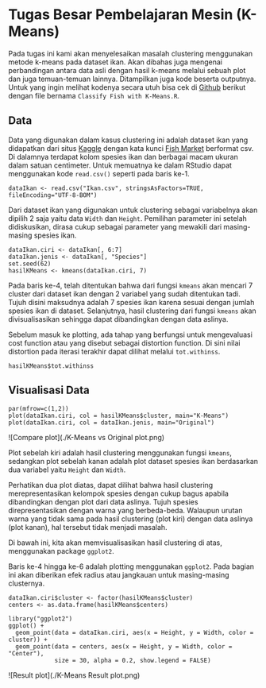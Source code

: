 # Tugas Besar Pembelajaran Mesin (K-Means) 
Pada tugas ini kami akan menyelesaikan masalah clustering menggunakan metode k-means pada dataset ikan. Akan dibahas juga mengenai perbandingan antara data asli dengan hasil k-means melalui sebuah plot dan juga temuan-temuan lainnya. Ditampilkan juga kode beserta outputnya. Untuk yang ingin melihat kodenya secara utuh bisa cek di [Github](https://github.com/AchmadNoer/tubes_K-Means) berikut dengan file bernama `Classify Fish with K-Means.R`.


## Data
Data yang digunakan dalam kasus clustering ini adalah dataset ikan yang didapatkan dari situs [Kaggle](https://www.kaggle.com/datasets) dengan kata kunci [Fish Market](https://www.kaggle.com/aungpyaeap/fish-market) berformat csv.  Di dalamnya terdapat kolom spesies ikan dan berbagai macam ukuran dalam satuan centimeter.
Untuk memuatnya ke dalam RStudio dapat menggunakan kode `read.csv()` seperti pada baris ke-1.

```{r message=FALSE, warning=FALSE, attr.source = ".numberLines"}
dataIkan <- read.csv("Ikan.csv", stringsAsFactors=TRUE, fileEncoding="UTF-8-BOM")
```

Dari dataset ikan yang digunakan untuk clustering sebagai variabelnya akan dipilih 2 saja yaitu data `Width` dan `Height`. Pemilihan parameter ini setelah didiskusikan, dirasa cukup sebagai parameter yang mewakili dari masing-masing spesies ikan.

```{r message=FALSE, warning=FALSE, attr.source = ".numberLines"}
dataIkan.ciri <- dataIkan[, 6:7]
dataIkan.jenis <- dataIkan[, "Species"]
set.seed(62)
hasilKMeans <- kmeans(dataIkan.ciri, 7)
```

Pada baris ke-4, telah ditentukan bahwa dari fungsi `kmeans` akan mencari 7 cluster dari dataset ikan dengan 2 variabel yang sudah ditentukan tadi. Tujuh disini maksudnya adalah 7 spesies ikan karena sesuai dengan jumlah spesies ikan di dataset. Selanjutnya, hasil clustering dari fungsi `kmeans` akan divisualisasikan sehingga dapat dibandingkan dengan data aslinya.

Sebelum masuk ke plotting, ada tahap yang berfungsi untuk mengevaluasi cost function atau yang disebut sebagai distortion function. Di sini nilai distortion pada iterasi terakhir dapat dilihat melalui `tot.withinss`.

```{r message=FALSE, warning=FALSE, attr.source = ".numberLines"}
hasilKMeans$tot.withinss
```

## Visualisasi Data

```{r message=FALSE, warning=FALSE, attr.source = ".numberLines"}
par(mfrow=c(1,2))
plot(dataIkan.ciri, col = hasilKMeans$cluster, main="K-Means")
plot(dataIkan.ciri, col = dataIkan.jenis, main="Original")
```
![Compare plot](./K-Means vs Original plot.png)

Plot sebelah kiri adalah hasil clustering menggunakan fungsi `kmeans`, sedangkan plot sebelah kanan adalah plot dataset spesies ikan berdasarkan dua variabel yaitu `Height` dan `Width`. 

Perhatikan dua plot diatas, dapat dilihat bahwa hasil clustering merepresentasikan kelompok spesies dengan cukup bagus apabila dibandingkan dengan plot dari data aslinya. Tujuh spesies direpresentasikan dengan warna yang berbeda-beda. Walaupun urutan warna yang tidak sama pada hasil clustering (plot kiri) dengan data aslinya (plot kanan), hal tersebut tidak menjadi masalah.

Di bawah ini, kita akan memvisualisasikan hasil clustering di atas, menggunakan package `ggplot2`. 

Baris ke-4 hingga ke-6 adalah plotting menggunakan `ggplot2`. Pada bagian ini akan diberikan efek radius atau jangkauan untuk masing-masing clusternya. 

```{r message=FALSE, warning=FALSE, attr.source = ".numberLines"}
dataIkan.ciri$cluster <- factor(hasilKMeans$cluster)
centers <- as.data.frame(hasilKMeans$centers)

library("ggplot2")
ggplot() + 
  geom_point(data = dataIkan.ciri, aes(x = Height, y = Width, color = cluster)) + 
  geom_point(data = centers, aes(x = Height, y = Width, color = "Center"), 
             size = 30, alpha = 0.2, show.legend = FALSE)
```
![Result plot](./K-Means Result plot.png)